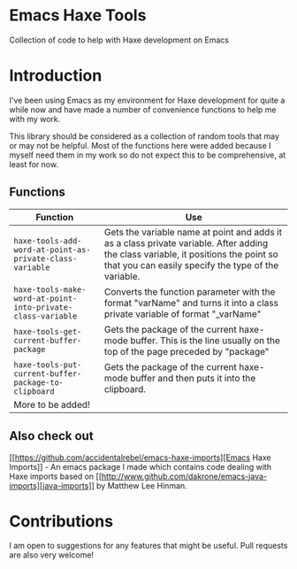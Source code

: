 # Emacs Haxe Tools
Collection of code to help with Haxe development on Emacs

# Introduction
I've been using Emacs as my environment for Haxe development for quite a while now and have made a number of convenience functions to help me with my work. 

This library should be considered as a collection of random tools that may or may not be helpful. Most of the functions here were added because I myself need them in my work so do not expect this to be comprehensive, at least for now.

## Functions
Function | Use 
---------|----
`haxe-tools-add-word-at-point-as-private-class-variable` | Gets the variable name at point and adds it as a class private variable. After adding the class variable, it positions the point so that you can easily specify the type of the variable.
`haxe-tools-make-word-at-point-into-private-class-variable` | Converts the function parameter with the format "varName" and turns it into a class private variable of format "_varName"
`haxe-tools-get-current-buffer-package` | Gets the package of the current haxe-mode buffer. This is the line usually on the top of the page preceded by "package"
`haxe-tools-put-current-buffer-package-to-clipboard` | Gets the package of the current haxe-mode buffer and then puts it into the clipboard.
More to be added! | 

## Also check out
[[https://github.com/accidentalrebel/emacs-haxe-imports][Emacs Haxe Imports]] - An emacs package I made which contains code dealing with Haxe imports based on [[http://www.github.com/dakrone/emacs-java-imports][java-imports]] by Matthew Lee Hinman.

# Contributions
I am open to suggestions for any features that might be useful. Pull requests are also very welcome!
